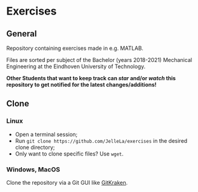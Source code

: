 # Exercises

## General
Repository containing exercises made in e.g. MATLAB.

Files are sorted per subject of the Bachelor (years 2018-2021) Mechanical Engineering at the Eindhoven University of Technology. 

**Other Students that want to keep track can *star* and/or *watch* this repository to get notified for the latest changes/additions!**

## Clone
### Linux
* Open a terminal session;
* Run `git clone https://github.com/JelleLa/exercises` in the desired clone directory;
* Only want to clone specific files? Use `wget`.   

### Windows, MacOS
Clone the repository via a Git GUI like [GitKraken](https://www.gitkraken.com/). 
